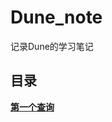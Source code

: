 # Dune_note
记录Dune的学习笔记

## 目录
**[第一个查询](https://github.com/w4iting4/Dune_note/blob/main/%E7%AC%AC%E4%B8%80%E4%B8%AA%E6%9F%A5%E8%AF%A2.md)**
